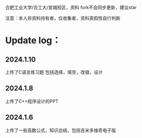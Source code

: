 合肥工业大学/合工大/宣城校区，资料
fork不会同步更新，建议star

注意：本人非资料持有者，仅收集者，资料真假性自行判断


# **Update log：**

## 2024.1.10
上传了C语言练习题
包括选择，填空，改错，设计

## 2024.1.8
上传了C++程序设计的PPT

## 2024.1.6 
上传了一些高数公式，知识总结，包括吉米多维奇电子版
